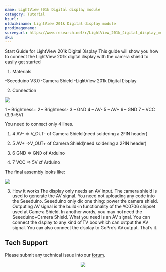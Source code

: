 ```yaml
---
name: LightView 201k Digital display module
category: Tutorial
bzurl:
oldwikiname: LightView 201k Digital display module
prodimagename:
surveyurl: https://www.research.net/r/LightView_201k_Digital_display_module
sku:
---
```


Start Guide for LightView 201k Digital Display
This guide will show you how to connect the LightView 201k digital display with the camera shield to easily get started.

1. Materials

-Seeeduino V3.0
-Camera Shield
-LightView 201k Digital Display

2. Connection

![](https://files.seeedstudio.com/wiki/LightView_201k_Digital_display_module/img/Lightviewdisplay.png)

1 – Brightness+
2 – Brightness-
3 – GND
4 – AV-
5 – AV+
6 – GND
7 – VCC (3.9~5V)

You need to connect only 4 lines.

1.  4 AV- =&gt; V_OUT- of Camera Shield (need soldering a 2PIN header)

2.  5 AV+ =&gt;V_OUT+ of Camera Shield(need soldering a 2PIN header)

3.  6 GND =&gt; GND of Arduino

4.  7 VCC =&gt; 5V of Arduino

The final assembly looks like:

![](https://files.seeedstudio.com/wiki/LightView_201k_Digital_display_module/img/图片2.jpg)

3. How it works
The display only needs an AV input. The camera shield is used to generate the AV signal. You need not uploading any code into the Seeeduino. Seeeduino only did one thing: power the camera shield. Outputing AV signal is the build-in functionality of the VC0706 chipset used at Camera Shield. In another words, you may not need the Seeeduino+Camera Shield. What you need is an AV signal. You can connect the display to any kind of TV box which can output the AV signal. You can also connect the display to GoPro’s AV output. That’s it.

## Tech Support
Please submit any technical issue into our [forum](http://forum.seeedstudio.com/). <br /><p style="text-align:center"><a href="https://www.seeedstudio.com/act-4.html?utm_source=wiki&utm_medium=wikibanner&utm_campaign=newproducts" target="_blank"><img src="https://files.seeedstudio.com/wiki/Wiki_Banner/new_product.jpg" /></a></p>